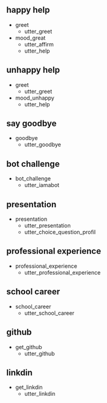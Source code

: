## happy help
* greet
  - utter_greet
* mood_great
  - utter_affirm
  - utter_help

## unhappy help
* greet
  - utter_greet
* mood_unhappy
  - utter_help

## say goodbye
* goodbye
  - utter_goodbye

## bot challenge
* bot_challenge
  - utter_iamabot

## presentation
* presentation
  - utter_presentation
  - utter_choice_question_profil

## professional experience
* professional_experience
  - utter_professional_experience

## school career
* school_career
  - utter_school_career

## github
* get_github
  - utter_github

## linkdin
* get_linkdin
  - utter_linkdin